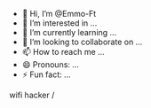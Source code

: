 - 👋 Hi, I’m @Emmo-Ft
- 👀 I’m interested in ...
- 🌱 I’m currently learning ...
- 💞️ I’m looking to collaborate on ...
- 📫 How to reach me ...
- 😄 Pronouns: ...
- ⚡ Fun fact: ...

<!---
Emmo-Ft/Emmo-Ft is a ✨ special ✨ repository because its `README.md` (this file) appears on your GitHub profile.
You can click the Preview link to take a look at your changes.
--->
 wifi hacker / 

